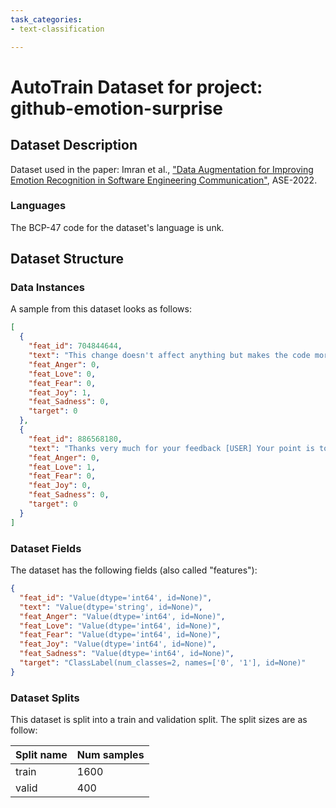 ```yaml
---
task_categories:
- text-classification

---
```

# AutoTrain Dataset for project: github-emotion-surprise

## Dataset Description

Dataset used in the paper: Imran et al., ["Data Augmentation for Improving Emotion Recognition in Software Engineering Communication"](https://arxiv.org/abs/2208.05573), ASE-2022.

### Languages

The BCP-47 code for the dataset's language is unk.

## Dataset Structure

### Data Instances

A sample from this dataset looks as follows:

```json
[
  {
    "feat_id": 704844644,
    "text": "This change doesn't affect anything but makes the code more clear. If you look at the line about, `currentUrlTree` is set to `urlAfterRedirects`.",
    "feat_Anger": 0,
    "feat_Love": 0,
    "feat_Fear": 0,
    "feat_Joy": 1,
    "feat_Sadness": 0,
    "target": 0
  },
  {
    "feat_id": 886568180,
    "text": "Thanks very much for your feedback [USER] Your point is totally fair. My intention was to highlight that camelCase or dash-case class names are perfectly fine to use in Angular templates. Most people, especially beginners, do not know that and end up using the `ngClass` directive. Do you think that rewording the alert towards that direction would make sense?",
    "feat_Anger": 0,
    "feat_Love": 1,
    "feat_Fear": 0,
    "feat_Joy": 0,
    "feat_Sadness": 0,
    "target": 0
  }
]
```

### Dataset Fields

The dataset has the following fields (also called "features"):

```json
{
  "feat_id": "Value(dtype='int64', id=None)",
  "text": "Value(dtype='string', id=None)",
  "feat_Anger": "Value(dtype='int64', id=None)",
  "feat_Love": "Value(dtype='int64', id=None)",
  "feat_Fear": "Value(dtype='int64', id=None)",
  "feat_Joy": "Value(dtype='int64', id=None)",
  "feat_Sadness": "Value(dtype='int64', id=None)",
  "target": "ClassLabel(num_classes=2, names=['0', '1'], id=None)"
}
```

### Dataset Splits

This dataset is split into a train and validation split. The split sizes are as follow:

| Split name   | Num samples         |
| ------------ | ------------------- |
| train        | 1600 |
| valid        | 400 |
